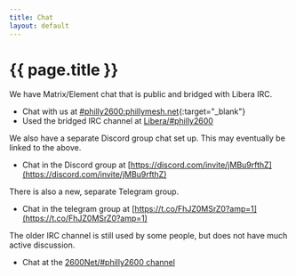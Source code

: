 ```yaml
--- 
title: Chat
layout: default
---
```

# {{ page.title }}

We have Matrix/Element chat that is public and bridged with Libera IRC.

* Chat with us at [#philly2600:phillymesh.net](https://chat.phillymesh.net/#/room/#philly2600:phillymesh.net){:target="_blank"}
* Used the bridged IRC channel at [Libera/#philly2600](https://web.libera.chat/?channel=#philly2600)

We also have a separate Discord group chat set up. This may eventually be linked to the above.

* Chat in the Discord group at [https://discord.com/invite/jMBu9rfthZ](https://discord.com/invite/jMBu9rfthZ)

There is also a new, separate Telegram group.

* Chat in the telegram group at [https://t.co/FhJZ0MSrZ0?amp=1](https://t.co/FhJZ0MSrZ0?amp=1)

The older IRC channel is still used by some people, but does not have much active discussion.

* Chat at the [2600Net/#philly2600 channel](ircs://irc.2600.net:6697/philly2600)

